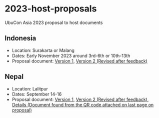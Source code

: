 # 2023-host-proposals
UbuCon Asia 2023 proposal to host documents

## Indonesia

- Location: Surakarta or Malang
- Dates: Early November 2023 around 3rd-6th or 10th-13th
- Proposal document: [Version 1](./Indonesia/ID-Version1.pdf), [Version 2 (Revised after feedback)](./Indonesia/ID-Version2.pdf)

## Nepal

- Location: Lalitpur
- Dates: September 14-16
- Proposal document: [Version 1](./Nepal/NP-Version1.pdf), [Version 2 (Revised after feedback)](./Nepal/NP-Version2.pdf), [Details (Document found from the QR code attached on last page on proposal)](./Nepal/NP-Details.pdf)

